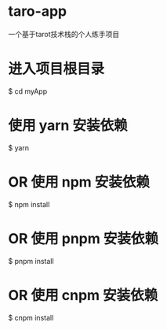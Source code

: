 # taro-app
一个基于tarot技术栈的个人练手项目
# 进入项目根目录
$ cd myApp

# 使用 yarn 安装依赖
$ yarn

# OR 使用 npm 安装依赖
$ npm install

# OR 使用 pnpm 安装依赖
$ pnpm install

# OR 使用 cnpm 安装依赖
$ cnpm install
